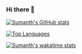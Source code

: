 ### Hi there 👋

[![Sumanth's GitHub stats](https://github-readme-stats.vercel.app/api?username=sumanth-lingappa&count_private=true&show_icons=true?theme=cobalt)](https://github.com/sumanth-lingappa)

[![Top Languages](https://github-readme-stats.vercel.app/api/top-langs/?username=sumanth-lingappa&layout=compact)](https://github.com/sumanth-lingappa)

[![Sumanth's wakatime stats](https://github-readme-stats.vercel.app/api/wakatime?username=sumanth-lingappa)](https://github.com/sumanth-lingappa)



<!--
**sumanth-lingappa/sumanth-lingappa** is a ✨ _special_ ✨ repository because its `README.md` (this file) appears on your GitHub profile.

Here are some ideas to get you started:

- 🔭 I’m currently working on ...
- 🌱 I’m currently learning ...
- 👯 I’m looking to collaborate on ...
- 🤔 I’m looking for help with ...
- 💬 Ask me about ...
- 📫 How to reach me: ...
- 😄 Pronouns: ...
- ⚡ Fun fact: ...
-->

